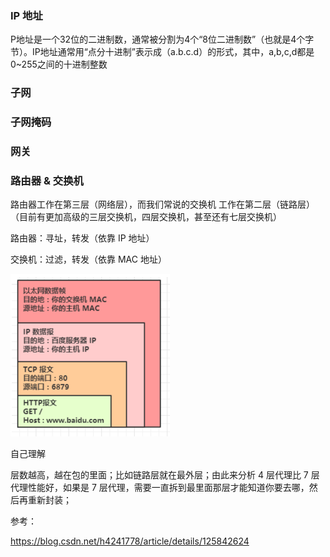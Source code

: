 ### IP 地址

P地址是一个32位的二进制数，通常被分割为4个“8位二进制数”（也就是4个字节）。IP地址通常用“点分十进制”表示成（a.b.c.d）的形式，其中，a,b,c,d都是0~255之间的十进制整数

### 子网

### 子网掩码

### 网关



### 路由器 & 交换机

路由器工作在第三层（网络层），而我们常说的交换机 工作在第二层（链路层）（目前有更加高级的三层交换机，四层交换机，甚至还有七层交换机）



路由器：寻址，转发（依靠 IP 地址）

交换机：过滤，转发（依靠 MAC 地址）











<img src="基本概念.assets/image-20230114180705910.png" alt="image-20230114180705910" style="zoom: 50%;" />



自己理解

层数越高，越在包的里面；比如链路层就在最外层；由此来分析 4 层代理比 7 层代理性能好，如果是 7 层代理，需要一直拆到最里面那层才能知道你要去哪，然后再重新封装；

参考：

https://blog.csdn.net/h4241778/article/details/125842624
